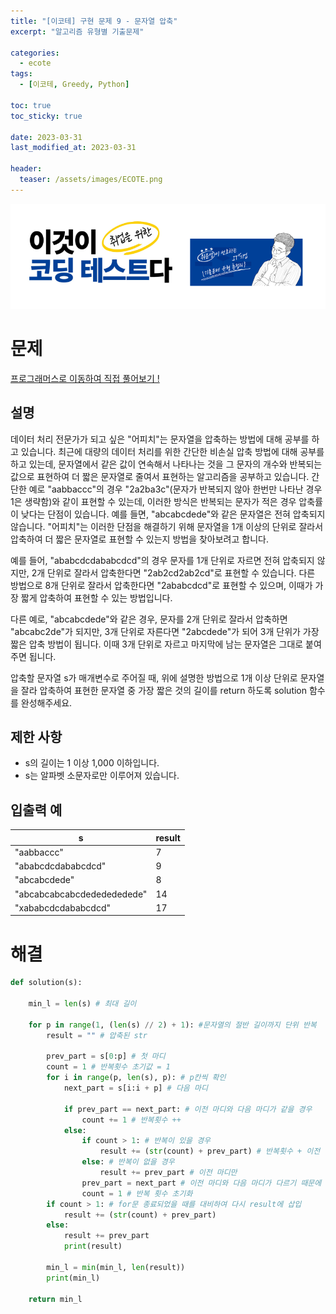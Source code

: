 ```yaml
---
title: "[이코테] 구현 문제 9 - 문자열 압축"
excerpt: "알고리즘 유형별 기출문제"

categories:
  - ecote
tags:
  - [이코테, Greedy, Python]

toc: true
toc_sticky: true

date: 2023-03-31
last_modified_at: 2023-03-31

header:
  teaser: /assets/images/ECOTE.png
---
```


![image](/assets/images/ECOTE_inner.png)

# 문제

[프로그래머스로 이동하여 직접 풀어보기 !](https://school.programmers.co.kr/learn/courses/30/lessons/60057)

## 설명

데이터 처리 전문가가 되고 싶은 "어피치"는 문자열을 압축하는 방법에 대해 공부를 하고 있습니다. 최근에 대량의 데이터 처리를 위한 간단한 비손실 압축 방법에 대해 공부를 하고 있는데, 문자열에서 같은 값이 연속해서 나타나는 것을 그 문자의 개수와 반복되는 값으로 표현하여 더 짧은 문자열로 줄여서 표현하는 알고리즘을 공부하고 있습니다.
간단한 예로 "aabbaccc"의 경우 "2a2ba3c"(문자가 반복되지 않아 한번만 나타난 경우 1은 생략함)와 같이 표현할 수 있는데, 이러한 방식은 반복되는 문자가 적은 경우 압축률이 낮다는 단점이 있습니다. 예를 들면, "abcabcdede"와 같은 문자열은 전혀 압축되지 않습니다. "어피치"는 이러한 단점을 해결하기 위해 문자열을 1개 이상의 단위로 잘라서 압축하여 더 짧은 문자열로 표현할 수 있는지 방법을 찾아보려고 합니다.

예를 들어, "ababcdcdababcdcd"의 경우 문자를 1개 단위로 자르면 전혀 압축되지 않지만, 2개 단위로 잘라서 압축한다면 "2ab2cd2ab2cd"로 표현할 수 있습니다. 다른 방법으로 8개 단위로 잘라서 압축한다면 "2ababcdcd"로 표현할 수 있으며, 이때가 가장 짧게 압축하여 표현할 수 있는 방법입니다.

다른 예로, "abcabcdede"와 같은 경우, 문자를 2개 단위로 잘라서 압축하면 "abcabc2de"가 되지만, 3개 단위로 자른다면 "2abcdede"가 되어 3개 단위가 가장 짧은 압축 방법이 됩니다. 이때 3개 단위로 자르고 마지막에 남는 문자열은 그대로 붙여주면 됩니다.

압축할 문자열 s가 매개변수로 주어질 때, 위에 설명한 방법으로 1개 이상 단위로 문자열을 잘라 압축하여 표현한 문자열 중 가장 짧은 것의 길이를 return 하도록 solution 함수를 완성해주세요.

## 제한 사항

- s의 길이는 1 이상 1,000 이하입니다.
- s는 알파벳 소문자로만 이루어져 있습니다.

## 입출력 예

| s                          | result |
| -------------------------- | ------ |
| "aabbaccc"                 | 7      |
| "ababcdcdababcdcd"         | 9      |
| "abcabcdede"               | 8      |
| "abcabcabcabcdededededede" | 14     |
| "xababcdcdababcdcd"        | 17     |

# 해결

```py
def solution(s):

    min_l = len(s) # 최대 길이

    for p in range(1, (len(s) // 2) + 1): #문자열의 절반 길이까지 단위 반복
        result = "" # 압축된 str

        prev_part = s[0:p] # 첫 마디
        count = 1 # 반복횟수 초기값 = 1
        for i in range(p, len(s), p): # p칸씩 확인
            next_part = s[i:i + p] # 다음 마디

            if prev_part == next_part: # 이전 마디와 다음 마디가 같을 경우
                count += 1 # 반복횟수 ++
            else:
                if count > 1: # 반복이 있을 경우
                    result += (str(count) + prev_part) # 반복횟수 + 이전 마디
                else: # 반복이 없을 경우
                    result += prev_part # 이전 마디만
                prev_part = next_part # 이전 마디와 다음 마디가 다르기 때문에 이전 <- 다음
                count = 1 # 반복 횟수 초기화
        if count > 1: # for문 종료되었을 때를 대비하여 다시 result에 삽입
            result += (str(count) + prev_part)
        else:
            result += prev_part
            print(result)

        min_l = min(min_l, len(result))
        print(min_l)

    return min_l
```
